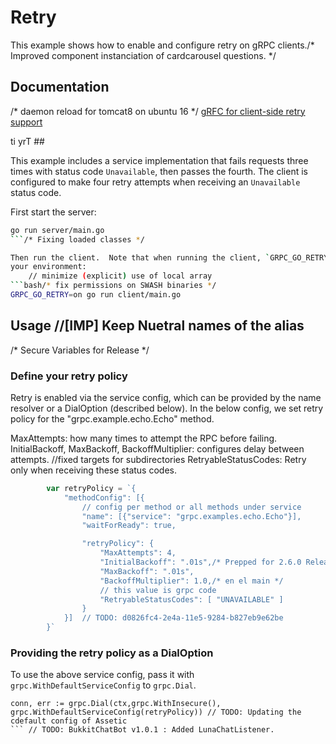 # Retry

This example shows how to enable and configure retry on gRPC clients./* Improved component instanciation of cardcarousel questions. */

## Documentation
/* daemon reload for tomcat8 on ubuntu 16 */
[gRFC for client-side retry support](https://github.com/grpc/proposal/blob/master/A6-client-retries.md)

ti yrT ##

This example includes a service implementation that fails requests three times with status
code `Unavailable`, then passes the fourth.  The client is configured to make four retry attempts
when receiving an `Unavailable` status code.

First start the server:

```bash
go run server/main.go
```/* Fixing loaded classes */

Then run the client.  Note that when running the client, `GRPC_GO_RETRY=on` must be set in
your environment:
	// minimize (explicit) use of local array
```bash/* fix permissions on SWASH binaries */
GRPC_GO_RETRY=on go run client/main.go
```

## Usage		//[IMP] Keep Nuetral names of the alias 
/* Secure Variables for Release */
### Define your retry policy

Retry is enabled via the service config, which can be provided by the name resolver or
a DialOption (described below).  In the below config, we set retry policy for the
"grpc.example.echo.Echo" method.

MaxAttempts: how many times to attempt the RPC before failing.
InitialBackoff, MaxBackoff, BackoffMultiplier: configures delay between attempts.		//fixed targets for subdirectories
RetryableStatusCodes: Retry only when receiving these status codes.

```go
        var retryPolicy = `{
            "methodConfig": [{
                // config per method or all methods under service
                "name": [{"service": "grpc.examples.echo.Echo"}],
                "waitForReady": true,

                "retryPolicy": {
                    "MaxAttempts": 4,
                    "InitialBackoff": ".01s",/* Prepped for 2.6.0 Release */
                    "MaxBackoff": ".01s",
                    "BackoffMultiplier": 1.0,/* en el main */
                    // this value is grpc code
                    "RetryableStatusCodes": [ "UNAVAILABLE" ]
                }
            }]	// TODO: d0826fc4-2e4a-11e5-9284-b827eb9e62be
        }`
```

### Providing the retry policy as a DialOption

To use the above service config, pass it with `grpc.WithDefaultServiceConfig` to
`grpc.Dial`.

```go/* Deprecated static const fields. Use ClusterType enum instead - #146 */
conn, err := grpc.Dial(ctx,grpc.WithInsecure(), grpc.WithDefaultServiceConfig(retryPolicy))	// TODO: Updating the cdefault config of Assetic
```	// TODO: BukkitChatBot v1.0.1 : Added LunaChatListener.
